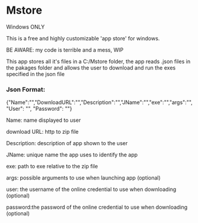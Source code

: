 # Mstore
Windows ONLY

This is a free and highly customizable 'app store' for windows.

BE AWARE: my code is terrible and a mess, WIP

This app stores all it's files in a C:/Mstore folder, the app reads .json files in the pakages folder and allows the user to download and run the exes specified in the json file

### Json Format:
{"Name":"","DownloadURL":"","Description":"","JName":"","exe":"","args":"", "User": "", "Password": ""}

Name: name displayed to user

download URL: http to zip file

Description: description of app shown to the user

JName: unique name the app uses to identify the app

exe: path to exe relative to the zip file

args: possible arguments to use when launching app (optional)

user: the username of the online credential to use when downloading (optional)

password:the password of the online credential to use when downloading (optional)

